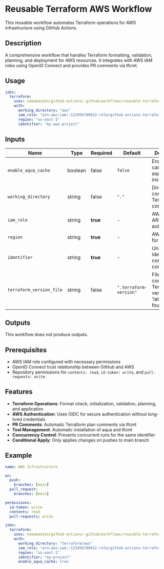 # Reusable Terraform AWS Workflow

This reusable workflow automates Terraform operations for AWS infrastructure using GitHub Actions.

## Description

A comprehensive workflow that handles Terraform formatting, validation, planning, and deployment for AWS resources. It integrates with AWS IAM roles using OpenID Connect and provides PR comments via tfcmt.

## Usage

```yaml
jobs:
  terraform:
    uses: nakamasato/github-actions/.github/workflows/reusable-terraform-aws.yml@main
    with:
      working_directory: "aws"
      iam_role: "arn:aws:iam::123456789012:role/github-actions-terraform"
      region: "us-east-1"
      identifier: "my-aws-project"
```

## Inputs

| Name | Type | Required | Default | Description |
|------|------|----------|---------|-------------|
| `enable_aqua_cache` | boolean | false | `false` | Enable caching for aqua tool installations |
| `working_directory` | string | false | `"."` | Directory containing Terraform configuration |
| `iam_role` | string | **true** | - | AWS IAM role ARN for authentication |
| `region` | string | **true** | - | AWS region for operations |
| `identifier` | string | **true** | - | Unique identifier for concurrency control |
| `terraform_version_file` | string | false | `".terraform-version"` | File containing Terraform version (uses 'latest' if not found) |

## Outputs

This workflow does not produce outputs.

## Prerequisites

- AWS IAM role configured with necessary permissions
- OpenID Connect trust relationship between GitHub and AWS
- Repository permissions for `contents: read`, `id-token: write`, and `pull-requests: write`

## Features

- **Terraform Operations**: Format check, initialization, validation, planning, and application
- **AWS Authentication**: Uses OIDC for secure authentication without long-lived credentials
- **PR Comments**: Automatic Terraform plan comments via tfcmt
- **Tool Management**: Automatic installation of aqua and tfcmt
- **Concurrency Control**: Prevents concurrent runs for the same identifier
- **Conditional Apply**: Only applies changes on pushes to main branch

## Example

```yaml
name: AWS Infrastructure

on:
  push:
    branches: [main]
  pull_request:
    branches: [main]

permissions:
  id-token: write
  contents: read
  pull-requests: write

jobs:
  terraform:
    uses: nakamasato/github-actions/.github/workflows/reusable-terraform-aws.yml@main
    with:
      working_directory: "terraform/aws"
      iam_role: "arn:aws:iam::123456789012:role/github-actions-terraform"
      region: "us-east-1"
      identifier: "my-project"
      enable_aqua_cache: true
```